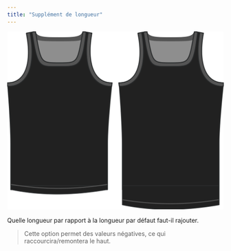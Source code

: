 ```yaml
---
title: "Supplément de longueur"
---
```


![L'option de bonus de longueur sur Aaron](./lengthbonus.svg)

Quelle longueur par rapport à la longueur par défaut faut-il rajouter.

> Cette option permet des valeurs négatives, ce qui raccourcira/remontera le haut.




